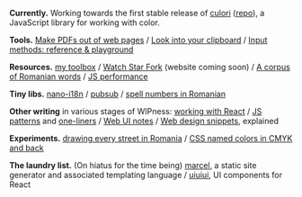 __Currently.__ Working towards the first stable release of [culori](https://culorijs.org) ([repo](https://github.com/Evercoder/culori)), a JavaScript library for working with color.

__Tools.__ [Make PDFs out of web pages](https://github.com/danburzo/percollate) / [Look into your clipboard](https://github.com/Evercoder/clipboard-inspector) / [Input methods: reference & playground](https://github.com/danburzo/input-methods)

__Resources.__ [my toolbox](https://github.com/danburzo/toolbox) / [Watch Star Fork](https://github.com/danburzo/watchstarfork) (website coming soon) / [A corpus of Romanian words](https://github.com/danburzo/corpora) / [JS performance](https://github.com/danburzo/javascript-performance)

__Tiny libs.__ [nano-i18n](https://github.com/danburzo/nano-i18n) / [pubsub](https://github.com/Evercoder/pubsub) / [spell numbers in Romanian](https://github.com/danburzo/spune)

__Other writing__ in various stages of WIPness: [working with React](https://github.com/danburzo/react-recipes) / [JS patterns](https://github.com/danburzo/javascript-patterns) and [one-liners](https://github.com/danburzo/jsbits) / [Web UI notes](https://github.com/danburzo/web-ui-notes) / [Web design snippets](https://github.com/danburzo/snippets), explained 

__Experiments.__ [drawing every street in Romania](https://github.com/danburzo/every-street) / [CSS named colors in CMYK and back](https://github.com/danburzo/webcolors-cmyk)

__The laundry list.__ (On hiatus for the time being) [marcel](https://github.com/marceljs), a static site generator and associated templating language / [uiuiui](https://github.com/Evercoder/uiuiui), UI components for React
